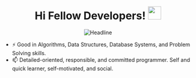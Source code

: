 <h1 align="center">Hi Fellow Developers! <img src="https://media.giphy.com/media/hvRJCLFzcasrR4ia7z/giphy.gif" width="35"></h1>

<div>
    <div align=center>
        <img src="https://readme-typing-svg.herokuapp.com?font=tahoma&color=%2336BCF7&duration=4000&center=true&vCenter=true&width=600&lines=I'm+Yuwi+%E2%80%94+Memewtoo;Computer+Science+Graduate"
             alt="Headline" />
    </div>
</div>


- ⚡ Good in Algorithms, Data Structures, Database Systems, and Problem Solving skills.
- 📫 Detailed-oriented, responsible, and committed programmer. Self and quick learner, self-motivated, and social.
  
<!--
**Memewtoo/Memewtoo** is a ✨ _special_ ✨ repository because its `README.md` (this file) appears on your GitHub profile.

Here are some ideas to get you started:

- 🔭 I’m currently working on ...
- 🌱 I’m currently learning ...
- 👯 I’m looking to collaborate on ...
- 🤔 I’m looking for help with ...
- 💬 Ask me about ...
- 📫 How to reach me: ...
- 😄 Pronouns: ...
- ⚡ Fun fact: ...
-->
